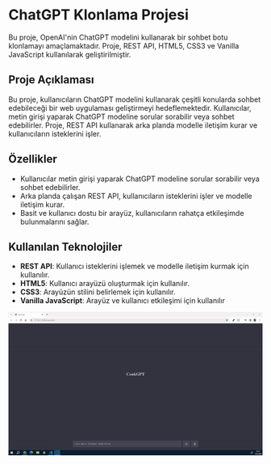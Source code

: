 # ChatGPT Klonlama Projesi

Bu proje, OpenAI'nin ChatGPT modelini kullanarak bir sohbet botu klonlamayı amaçlamaktadır. Proje, REST API, HTML5, CSS3 ve Vanilla JavaScript kullanılarak geliştirilmiştir.

## Proje Açıklaması

Bu proje, kullanıcıların ChatGPT modelini kullanarak çeşitli konularda sohbet edebileceği bir web uygulaması geliştirmeyi hedeflemektedir. Kullanıcılar, metin girişi yaparak ChatGPT modeline sorular sorabilir veya sohbet edebilirler. Proje, REST API kullanarak arka planda modelle iletişim kurar ve kullanıcıların isteklerini işler.

## Özellikler

- Kullanıcılar metin girişi yaparak ChatGPT modeline sorular sorabilir veya sohbet edebilirler.
- Arka planda çalışan REST API, kullanıcıların isteklerini işler ve modelle iletişim kurar.
- Basit ve kullanıcı dostu bir arayüz, kullanıcıların rahatça etkileşimde bulunmalarını sağlar.

## Kullanılan Teknolojiler

- **REST API**: Kullanıcı isteklerini işlemek ve modelle iletişim kurmak için kullanılır.
- **HTML5**: Kullanıcı arayüzü oluşturmak için kullanılır.
- **CSS3**: Arayüzün stilini belirlemek için kullanılır.
- **Vanilla JavaScript**: Arayüz ve kullanıcı etkileşimi için kullanılır

![](2024-03-1207-31-46-ezgif.com-video-to-gif-converter.gif)
